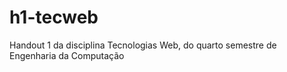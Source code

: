 # h1-tecweb

Handout 1 da disciplina Tecnologias Web, do quarto semestre de Engenharia da Computação
